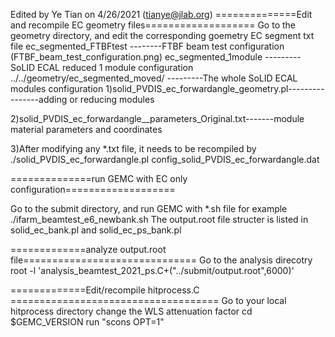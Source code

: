 Edited by Ye Tian on 4/26/2021 (tianye@jlab.org)
==============Edit and recompile EC geometry files===================
Go to the geometry directory, and edit the corresponding goemetry EC segment txt file
ec_segmented_FTBFtest --------FTBF beam test configuration (FTBF_beam_test_configuration.png)
ec_segmented_1module ---------SoLID ECAL reduced 1 module configuration  
../../geometry/ec_segmented_moved/ ---------The whole SoLID ECAL modules configuration
1)solid_PVDIS_ec_forwardangle_geometry.pl----------------adding or reducing modules 

2)solid_PVDIS_ec_forwardangle__parameters_Original.txt-------module material parameters and coordinates  

3)After modifying any *.txt file, it needs to be recompiled by 
   ./solid_PVDIS_ec_forwardangle.pl config_solid_PVDIS_ec_forwardangle.dat 

==============run GEMC with EC only configuration===================

Go to the submit directory, and run GEMC with *.sh file 
for example
./ifarm_beamtest_e6_newbank.sh
The output.root file structer is listed in solid_ec_bank.pl and solid_ec_ps_bank.pl

=============analyze output.root file==============================
Go to the analysis direcotry
root -l  'analysis_beamtest_2021_ps.C+("../submit/output.root",6000)'

=============Edit/recompile hitprocess.C ====================================
Go to your local hitprocess directory 
change the WLS attenuation factor 
cd $GEMC_VERSION
run "scons OPT=1"

